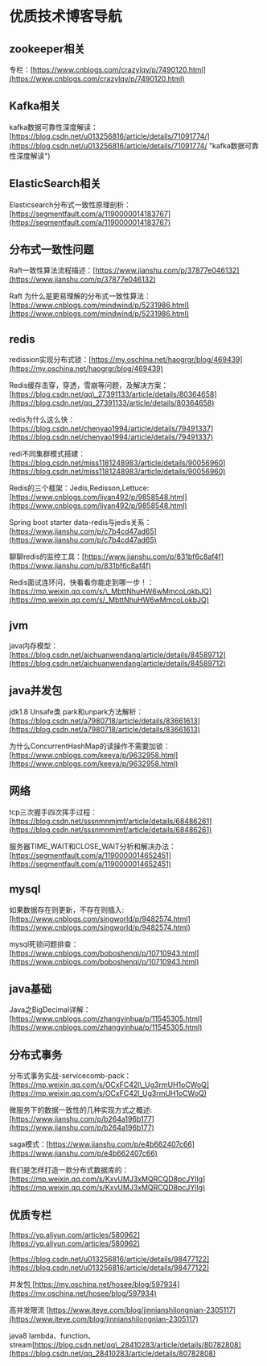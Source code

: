 # 优质技术博客导航

## zookeeper相关

专栏：[https://www.cnblogs.com/crazylqy/p/7490120.html](https://www.cnblogs.com/crazylqy/p/7490120.html)

## Kafka相关

kafka数据可靠性深度解读：[https://blog.csdn.net/u013256816/article/details/71091774/](https://blog.csdn.net/u013256816/article/details/71091774/ "kafka数据可靠性深度解读")

## ElasticSearch相关

Elasticsearch分布式一致性原理剖析：[https://segmentfault.com/a/1190000014183767](https://segmentfault.com/a/1190000014183767)

## 分布式一致性问题

Raft一致性算法流程描述：[https://www.jianshu.com/p/37877e046132](https://www.jianshu.com/p/37877e046132)

Raft 为什么是更易理解的分布式一致性算法：[https://www.cnblogs.com/mindwind/p/5231986.html](https://www.cnblogs.com/mindwind/p/5231986.html)

## redis

redission实现分布式锁：[https://my.oschina.net/haogrgr/blog/469439](https://my.oschina.net/haogrgr/blog/469439)

Redis缓存击穿，穿透，雪崩等问题，及解决方案：[https://blog.csdn.net/qq\_27391133/article/details/80364658](https://blog.csdn.net/qq_27391133/article/details/80364658)

redis为什么这么快：[https://blog.csdn.net/chenyao1994/article/details/79491337](https://blog.csdn.net/chenyao1994/article/details/79491337)

redi不同集群模式搭建：[https://blog.csdn.net/miss1181248983/article/details/90056960](https://blog.csdn.net/miss1181248983/article/details/90056960)

Redis的三个框架：Jedis,Redisson,Lettuce:[https://www.cnblogs.com/liyan492/p/9858548.html](https://www.cnblogs.com/liyan492/p/9858548.html)

Spring boot starter data-redis与jedis关系：[https://www.jianshu.com/p/c7b4cd47ad65](https://www.jianshu.com/p/c7b4cd47ad65)

聊聊redis的监控工具：[https://www.jianshu.com/p/831bf6c8af4f](https://www.jianshu.com/p/831bf6c8af4f)

Redis面试连环问，快看看你能走到哪一步！：[https://mp.weixin.qq.com/s/\_MbttNhuHW6wMmcoLokbJQ](https://mp.weixin.qq.com/s/_MbttNhuHW6wMmcoLokbJQ)

## jvm

java内存模型：[https://blog.csdn.net/aichuanwendang/article/details/84589712](https://blog.csdn.net/aichuanwendang/article/details/84589712)

## java并发包

jdk1.8 Unsafe类 park和unpark方法解析：[https://blog.csdn.net/a7980718/article/details/83661613](https://blog.csdn.net/a7980718/article/details/83661613)

为什么ConcurrentHashMap的读操作不需要加锁：[https://www.cnblogs.com/keeya/p/9632958.html](https://www.cnblogs.com/keeya/p/9632958.html)

## 网络

tcp三次握手四次挥手过程：[https://blog.csdn.net/sssnmnmjmf/article/details/68486261](https://blog.csdn.net/sssnmnmjmf/article/details/68486261)

服务器TIME\_WAIT和CLOSE\_WAIT分析和解决办法：[https://segmentfault.com/a/1190000014652451](https://segmentfault.com/a/1190000014652451)

## mysql

如果数据存在则更新，不存在则插入:[https://www.cnblogs.com/singworld/p/9482574.html](https://www.cnblogs.com/singworld/p/9482574.html)

mysql死锁问题排查：[https://www.cnblogs.com/boboshenqi/p/10710943.html](https://www.cnblogs.com/boboshenqi/p/10710943.html)

## java基础

Java之BigDecimal详解：[https://www.cnblogs.com/zhangyinhua/p/11545305.html](https://www.cnblogs.com/zhangyinhua/p/11545305.html)

## 分布式事务

分布式事务实战-servicecomb-pack：[https://mp.weixin.qq.com/s/OCxFC42l\_Ug3rmUH1oCWoQ](https://mp.weixin.qq.com/s/OCxFC42l_Ug3rmUH1oCWoQ)

微服务下的数据一致性的几种实现方式之概述:[https://www.jianshu.com/p/b264a196b177](https://www.jianshu.com/p/b264a196b177)

saga模式：[https://www.jianshu.com/p/e4b662407c66](https://www.jianshu.com/p/e4b662407c66)

我们是怎样打造一款分布式数据库的：[https://mp.weixin.qq.com/s/KxvUMJ3xMQRCQD8pcJYllg](https://mp.weixin.qq.com/s/KxvUMJ3xMQRCQD8pcJYllg)

## 优质专栏

[https://yq.aliyun.com/articles/580962](https://yq.aliyun.com/articles/580962)

[https://blog.csdn.net/u013256816/article/details/98477122](https://blog.csdn.net/u013256816/article/details/98477122)

并发包[ ](https://my.oschina.net/hosee/blog/597934)[https://my.oschina.net/hosee/blog/597934](https://my.oschina.net/hosee/blog/597934)

高并发限流 [https://www.iteye.com/blog/jinnianshilongnian-2305117](https://www.iteye.com/blog/jinnianshilongnian-2305117)

java8 lambda、function、stream[https://blog.csdn.net/qq\_28410283/article/details/80782808](https://blog.csdn.net/qq_28410283/article/details/80782808)

